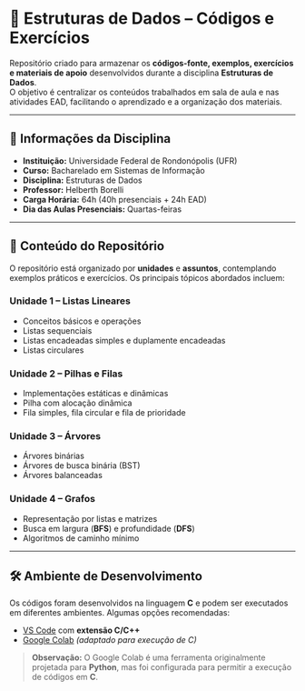 # 🧩 Estruturas de Dados – Códigos e Exercícios

Repositório criado para armazenar os **códigos-fonte, exemplos, exercícios e materiais de apoio** desenvolvidos durante a disciplina **Estruturas de Dados**.  
O objetivo é centralizar os conteúdos trabalhados em sala de aula e nas atividades EAD, facilitando o aprendizado e a organização dos materiais.

---

## 🏫 Informações da Disciplina

- **Instituição:** Universidade Federal de Rondonópolis (UFR)
- **Curso:** Bacharelado em Sistemas de Informação
- **Disciplina:** Estruturas de Dados
- **Professor:** Helberth Borelli
- **Carga Horária:** 64h (40h presenciais + 24h EAD)
- **Dia das Aulas Presenciais:** Quartas-feiras

---

## 📌 Conteúdo do Repositório

O repositório está organizado por **unidades** e **assuntos**, contemplando exemplos práticos e exercícios. Os principais tópicos abordados incluem:

### **Unidade 1 – Listas Lineares**
- Conceitos básicos e operações
- Listas sequenciais
- Listas encadeadas simples e duplamente encadeadas
- Listas circulares

### **Unidade 2 – Pilhas e Filas**
- Implementações estáticas e dinâmicas
- Pilha com alocação dinâmica
- Fila simples, fila circular e fila de prioridade

### **Unidade 3 – Árvores**
- Árvores binárias
- Árvores de busca binária (BST)
- Árvores balanceadas

### **Unidade 4 – Grafos**
- Representação por listas e matrizes
- Busca em largura (**BFS**) e profundidade (**DFS**)
- Algoritmos de caminho mínimo

---

## 🛠️ Ambiente de Desenvolvimento

Os códigos foram desenvolvidos na linguagem **C** e podem ser executados em diferentes ambientes. Algumas opções recomendadas:

- [VS Code](https://code.visualstudio.com/) com **extensão C/C++**
- [Google Colab](https://colab.research.google.com/) *(adaptado para execução de C)*

> **Observação:** O Google Colab é uma ferramenta originalmente projetada para **Python**, mas foi configurada para permitir a execução de códigos em **C**.
